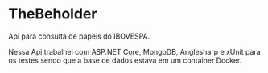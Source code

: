 # TheBeholder
Api para consulta de papeis do IBOVESPA.

Nessa Api trabalhei com ASP.NET Core, MongoDB, Anglesharp e xUnit para os testes sendo que a base de dados estava em um container Docker.
